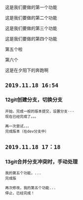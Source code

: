 这是我们要做的第一个功能

这是我们要做的第二个功能

这是我们要做的第三个功能

这是我们要做的第四个功能

第五个啦

第六个

这是在夕阳下的奔跑啊

## `2019.11.18 16:54`

### 12git创建分支，切换分支

```
开始，完成一般的版本提交，设置分支···
现在已经完成了。。。

再一次尝试，，，
完成版本（在dev分支中）
```

## `2019.11.18 17：18`

### 13git合并分支冲突时，手动处理

```
我的第五个功能，...
完成版

再次修改，我的第五个功能...
停止，已经完成！
```

 